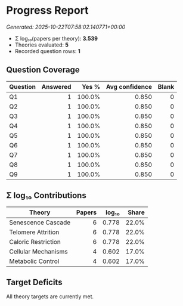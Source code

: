 # Progress Report

_Generated: 2025-10-22T07:58:02.140771+00:00_

- Σ log₁₀(papers per theory): **3.539**
- Theories evaluated: **5**
- Recorded question rows: **1**

## Question Coverage

| Question | Answered | Yes % | Avg confidence | Blank |
| --- | ---: | ---: | ---: | ---: |
| Q1 | 1 | 100.0% | 0.850 | 0 |
| Q2 | 1 | 100.0% | 0.850 | 0 |
| Q3 | 1 | 100.0% | 0.850 | 0 |
| Q4 | 1 | 100.0% | 0.850 | 0 |
| Q5 | 1 | 100.0% | 0.850 | 0 |
| Q6 | 1 | 100.0% | 0.850 | 0 |
| Q7 | 1 | 100.0% | 0.850 | 0 |
| Q8 | 1 | 100.0% | 0.850 | 0 |
| Q9 | 1 | 100.0% | 0.850 | 0 |

## Σ log₁₀ Contributions

| Theory | Papers | log₁₀ | Share |
| --- | ---: | ---: | ---: |
| Senescence Cascade | 6 | 0.778 | 22.0% |
| Telomere Attrition | 6 | 0.778 | 22.0% |
| Caloric Restriction | 6 | 0.778 | 22.0% |
| Cellular Mechanisms | 4 | 0.602 | 17.0% |
| Metabolic Control | 4 | 0.602 | 17.0% |

## Target Deficits

All theory targets are currently met.
